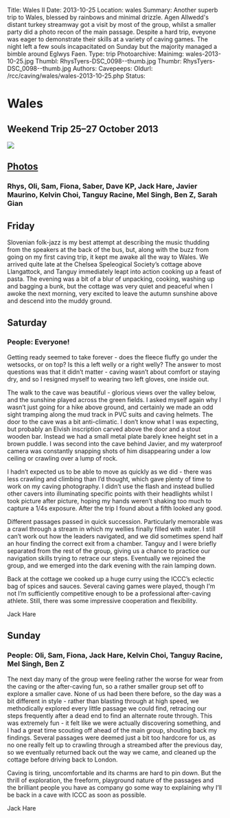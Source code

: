 Title: Wales II
Date: 2013-10-25
Location: wales
Summary: Another superb trip to Wales, blessed by rainbows and minimal drizzle. Agen Allwedd's distant turkey streamway got a visit by most of the group, whilst a smaller party did a photo recon of the main passage. Despite a hard trip, eveyone was eager to demonstrate their skills at a variety of caving games. The night left a few souls incapacitated on Sunday but the majority managed a bimble around Eglwys Faen.
Type: trip
Photoarchive:
Mainimg: wales-2013-10-25.jpg
Thumbl: RhysTyers-DSC_0098--thumb.jpg
Thumbr: RhysTyers-DSC_0098--thumb.jpg
Authors: 
Cavepeeps:
Oldurl: /rcc/caving/wales/wales-2013-10-25.php
Status:

#  Wales 

##  Weekend Trip 25–27 October 2013 

[ ![](wales-2013-10-25.jpg) ](/caving/photo_archive/trips/2013-10-25%20-%20wales/)

##  [ Photos ](/caving/photo_archive/trips/2013-10-25%20-%20wales/)

###  Rhys, Oli, Sam, Fiona, Saber, Dave KP, Jack Hare, Javier Maurino, Kelvin Choi, Tanguy Racine, Mel Singh, Ben Z, Sarah Gian 

##  Friday 

Slovenian folk-jazz is my best attempt at describing the music thudding from the speakers at the back of the bus, but, along with the buzz from going on my first caving trip, it kept me awake all the way to Wales. We arrived quite late at the Chelsea Speleogical Society’s cottage above Llangattock, and Tanguy immediately leapt into action cooking up a feast of pasta. The evening was a bit of a blur of unpacking, cooking, washing up and bagging a bunk, but the cottage was very quiet and peaceful when I awoke the next morning, very excited to leave the autumn sunshine above and descend into the muddy ground. 

##  Saturday 

###  People: Everyone! 

Getting ready seemed to take forever - does the fleece fluffy go under the wetsocks, or on top? Is this a left welly or a right welly? The answer to most questions was that it didn’t matter - caving wasn’t about comfort or staying dry, and so I resigned myself to wearing two left gloves, one inside out. 

The walk to the cave was beautiful - glorious views over the valley below, and the sunshine played across the green fields. I asked myself again why I wasn’t just going for a hike above ground, and certainly we made an odd sight tramping along the mud track in PVC suits and caving helmets. The door to the cave was a bit anti-climatic. I don’t know what I was expecting, but probably an Elvish inscription carved above the door and a stout wooden bar. Instead we had a small metal plate barely knee height set in a brown puddle. I was second into the cave behind Javier, and my waterproof camera was constantly snapping shots of him disappearing under a low ceiling or crawling over a lump of rock. 

I hadn’t expected us to be able to move as quickly as we did - there was less crawling and climbing than I’d thought, which gave plenty of time to work on my caving photography. I didn’t use the flash and instead bullied other cavers into illuminating specific points with their headlights whilst I took picture after picture, hoping my hands weren’t shaking too much to capture a 1/4s exposure. After the trip I found about a fifth looked any good. 

Different passages passed in quick succession. Particularly memorable was a crawl through a stream in which my wellies finally filled with water. I still can’t work out how the leaders navigated, and we did sometimes spend half an hour finding the correct exit from a chamber. Tanguy and I were briefly separated from the rest of the group, giving us a chance to practice our navigation skills trying to retrace our steps. Eventually we rejoined the group, and we emerged into the dark evening with the rain lamping down. 

Back at the cottage we cooked up a huge curry using the ICCC’s eclectic bag of spices and sauces. Several caving games were played, though I’m not I’m sufficiently competitive enough to be a professional after-caving athlete. Still, there was some impressive cooperation and flexibility. 

Jack Hare 

##  Sunday 

###  People: Oli, Sam, Fiona, Jack Hare, Kelvin Choi, Tanguy Racine, Mel Singh, Ben Z 

The next day many of the group were feeling rather the worse for wear from the caving or the after-caving fun, so a rather smaller group set off to explore a smaller cave. None of us had been there before, so the day was a bit different in style - rather than blasting through at high speed, we methodically explored every little passage we could find, retracing our steps frequently after a dead end to find an alternate route through. This was extremely fun - it felt like we were actually discovering something, and I had a great time scouting off ahead of the main group, shouting back my findings. Several passages were deemed just a bit too hardcore for us, as no one really felt up to crawling through a streambed after the previous day, so we eventually returned back out the way we came, and cleaned up the cottage before driving back to London. 

Caving is tiring, uncomfortable and its charms are hard to pin down. But the thrill of exploration, the freeform, playground nature of the passages and the brilliant people you have as company go some way to explaining why I’ll be back in a cave with ICCC as soon as possible. 

Jack Hare 
